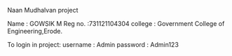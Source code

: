 
Naan Mudhalvan project

Name : GOWSIK M
Reg no. :731121104304
college : Government College of Engineering,Erode.

To login in project:
username : Admin
password : Admin123
